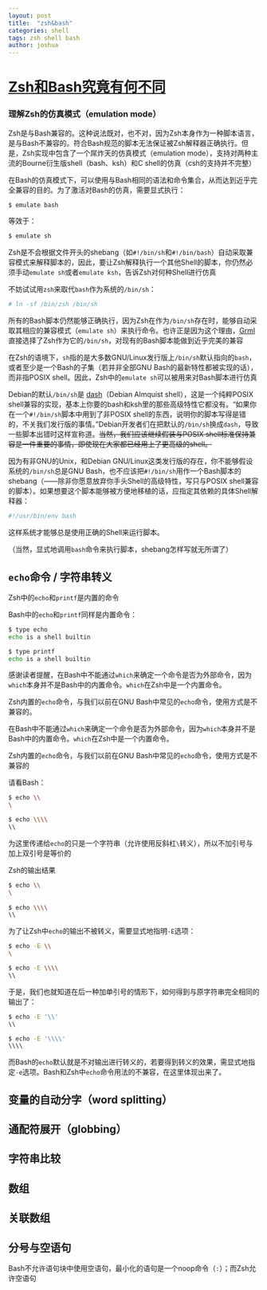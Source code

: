 ```yaml
---
layout: post
title:  "zsh&bash"
categories: shell
tags: zsh shell bash
author: joshua
---
```


# [Zsh和Bash究竟有何不同](https://blog.csdn.net/lixinze779/article/details/81012318)

### 理解Zsh的仿真模式（emulation mode）

Zsh是与Bash兼容的。这种说法既对，也不对，因为Zsh本身作为一种脚本语言，是与Bash不兼容的。符合Bash规范的脚本无法保证被Zsh解释器正确执行。但是，Zsh实现中包含了一个屌炸天的仿真模式（emulation mode），支持对两种主流的Bourne衍生版shell（bash、ksh）和C shell的仿真（csh的支持并不完整）

在Bash的仿真模式下，可以使用与Bash相同的语法和命令集合，从而达到近乎完全兼容的目的。为了激活对Bash的仿真，需要显式执行：

```sh
$ emulate bash 
```

等效于：

```sh
$ emulate sh 
```

Zsh是不会根据文件开头的shebang（如`#!/bin/sh`和`#!/bin/bash`）自动采取兼容模式来解释脚本的，因此，要让Zsh解释执行一个其他Shell的脚本，你仍然必须手动`emulate sh`或者`emulate ksh`，告诉Zsh对何种Shell进行仿真

不妨试试用`zsh`来取代`bash`作为系统的`/bin/sh`：

```sh
# ln -sf /bin/zsh /bin/sh 
```

所有的Bash脚本仍然能够正确执行，因为Zsh在作为`/bin/sh`存在时，能够自动采取其相应的兼容模式（`emulate sh`）来执行命令。也许正是因为这个理由，[Grml](http://grml.org/)直接选择了Zsh作为它的`/bin/sh`，对现有的Bash脚本能做到近乎完美的兼容

在Zsh的语境下，`sh`指的是大多数GNU/Linux发行版上`/bin/sh`默认指向的`bash`，或者至少是一个Bash的子集（若并非全部GNU Bash的最新特性都被实现的话），而非指POSIX shell。因此，Zsh中的`emulate sh`可以被用来对Bash脚本进行仿真

Debian的默认`/bin/sh`是 [dash](http://gondor.apana.org.au/~herbert/dash/)（Debian Almquist shell），这是一个纯粹POSIX shell兼容的实现，基本上你要的bash和ksh里的那些高级特性它都没有。“如果你在一个`#!/bin/sh`脚本中用到了非POSIX shell的东西，说明你的脚本写得是错的，不关我们发行版的事情。”Debian开发者们在把默认的`/bin/sh`换成`dash`，导致一些脚本出错时这样宣称道。~~当然，我们应该继续假装与POSIX shell标准保持兼容是一件重要的事情，即使现在大家都已经用上了更高级的shell。~~

因为有非GNU的Unix，和Debian GNU/Linux这类发行版的存在，你不能够假设系统的`/bin/sh`总是GNU Bash，也不应该把`#!/bin/sh`用作一个Bash脚本的shebang（——除非你愿意放弃你手头Shell的高级特性，写只与POSIX shell兼容的脚本）。如果想要这个脚本能够被方便地移植的话，应指定其依赖的具体Shell解释器：

```sh
#!/usr/bin/env bash 
```

这样系统才能够总是使用正确的Shell来运行脚本。

（当然，显式地调用`bash`命令来执行脚本，shebang怎样写就无所谓了）



## `echo`命令 / 字符串转义

Zsh中的`echo`和`printf`是内置的命令

Bash中的`echo`和`printf`同样是内置命令：

```sh
$ type echo
echo is a shell builtin

$ type printf
echo is a shell builtin 
```

感谢读者提醒，在Bash中不能通过`which`来确定一个命令是否为外部命令，因为`which`本身并不是Bash中的内置命令。`which`在Zsh中是一个内置命令。

Zsh内置的`echo`命令，与我们以前在GNU Bash中常见的`echo`命令，使用方式是不兼容的。

在Bash中不能通过`which`来确定一个命令是否为外部命令，因为`which`本身并不是Bash中的内置命令。`which`在Zsh中是一个内置命令。

Zsh内置的`echo`命令，与我们以前在GNU Bash中常见的`echo`命令，使用方式是不兼容的



请看Bash：

```sh
$ echo \\
\

$ echo \\\\
\\ 
```

为这里传递给`echo`的只是一个字符串（允许使用反斜杠`\`转义），所以不加引号与加上双引号是等价的

Zsh的输出结果

```sh
$ echo \\
\
 
$ echo \\\\
\\
```

为了让Zsh中`echo`的输出不被转义，需要显式地指明`-E`选项：

```sh
$ echo -E \\
\

$ echo -E \\\\
\\ 
```

于是，我们也就知道在后一种加单引号的情形下，如何得到与原字符串完全相同的输出了：

```sh
$ echo -E '\\'
\\

$ echo -E '\\\\'
\\\\ 
```

而Bash的`echo`默认就是不对输出进行转义的，若要得到转义的效果，需显式地指定`-e`选项。Bash和Zsh中`echo`命令用法的不兼容，在这里体现出来了。



## 变量的自动分字（word splitting）



## 通配符展开（globbing）



## 字符串比较



## 数组



## 关联数组



## 分号与空语句

Bash不允许语句块中使用空语句，最小化的语句是一个noop命令（`:`）；而Zsh允许空语句



